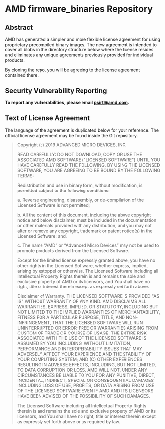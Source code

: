 # AMD firmware_binaries Repository

## Abstract

AMD has generated a simpler and more flexible license agreement for using
proprietary precompiled binary images.  The new agreement is intended to cover
all blobs in the directory structure below where the license resides and
eliminates any unique agreements previously provided for individual products.

By cloning the repo, you will be agreeing to the license agreement
contained there.

## Security Vulnerability Reporting ##

**To report any vulnerabilities, please email psirt@amd.com.**

## Text of License Agreement

The language of the agreement is duplicated below for your reference.  The
official license agreement may be found inside the Git repository.

> Copyright (c) 2019 ADVANCED MICRO DEVICES, INC.
>
> READ CAREFULLY: DO NOT DOWNLOAD, COPY OR USE THE ASSOCIATED AMD SOFTWARE
> ("LICENSED SOFTWARE") UNTIL YOU HAVE CAREFULLY READ THE FOLLOWING. BY USING
> THE LICENSED SOFTWARE, YOU ARE AGREEING TO BE BOUND BY THE FOLLOWING TERMS:
>
> Redistribution and use in binary form, without modification, is permitted
> subject to the following conditions:
>
> a. Reverse engineering, disassembly, or de-compilation of the Licensed
> Software is not permitted;
>
> b. All the content of this document, including the above copyright notice and
> below disclaimer, must be included in the documentation or other materials
> provided with any distribution, and you may not alter or remove any copyright,
> trademark or patent notice(s) in the Licensed Software; and,
>
> c. The name “AMD” or “Advanced Micro Devices” may not be used to promote
> products derived from the Licensed Software.
>
> Except for the limited license expressly granted above, you have no other
> rights in the Licensed Software, whether express, implied, arising by estoppel
> or otherwise. The Licensed Software including all Intellectual Property Rights
> therein is and remains the sole and exclusive property of AMD or its
> licensors, and You shall have no right, title or interest therein except as
> expressly set forth above.
>
> Disclaimer of Warranty. THE LICENSED SOFTWARE IS PROVIDED "AS IS" WITHOUT
> WARRANTY OF ANY KIND. AMD DISCLAIMS ALL WARRANTIES, EXPRESS, IMPLIED, OR
> STATUTORY, INCLUDING BUT NOT LIMITED TO THE IMPLIED WARRANTIES OF
> MERCHANTABILITY, FITNESS FOR A PARTICULAR PURPOSE, TITLE, AND NON-
> INFRINGEMENT, THAT THE LICENSED SOFTWARE WILL RUN UNINTERRUPTED OR ERROR-FREE
> OR WARRANTIES ARISING FROM CUSTOM OF TRADE OR COURSE OF USAGE. THE ENTIRE RISK
> ASSOCIATED WITH THE USE OF THE LICENSED SOFTWARE IS ASSUMED BY YOU INCLUDING,
> WITHOUT LIMITATION, PERFORMANCE AND INTEROPERABILITY ISSUES THAT MAY ADVERSELY
> AFFECT YOUR EXPERIENCE AND THE STABILITY OF YOUR COMPUTING SYSTEM; AND
> (C) OTHER EXPERIENCES RESULTING IN ADVERSE EFFECTS, INCLUDING, BUT NOT
> LIMITED, TO DATA CORRUPTION OR LOSS. AMD WILL NOT, UNDER ANY CIRCUMSTANCES BE
> LIABLE TO YOU FOR ANY PUNITIVE, DIRECT, INCIDENTAL, INDIRECT, SPECIAL OR
> CONSEQUENTIAL DAMAGES INCLUDING LOSS OF USE, PROFITS, OR DATA ARISING FROM USE
> OF THE LICENSED SOFTWARE EVEN IF AMD AND ITS LICENSORS HAVE BEEN ADVISED OF
> THE POSSIBILITY OF SUCH DAMAGES.
>
> The Licensed Software including all Intellectual Property Rights therein is
> and remains the sole and exclusive property of AMD or its licensors, and You
> shall have no right, title or interest therein except as expressly set forth
> above or as required by law.
